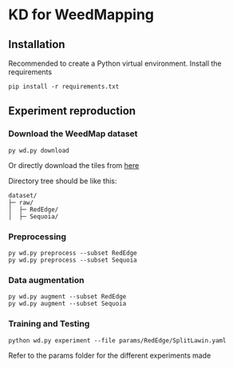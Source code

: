 # KD for WeedMapping

## Installation
Recommended to create a Python virtual environment. Install the requirements

    pip install -r requirements.txt

## Experiment reproduction

### Download the WeedMap dataset
    py wd.py download

Or directly download the tiles from [here](https://projects.asl.ethz.ch/datasets/doku.php?id=weedmap:remotesensing2018weedmap)

Directory tree should be like this:


    dataset/
    ├─ raw/
    │  ├─ RedEdge/
    │  ├─ Sequoia/


### Preprocessing

    py wd.py preprocess --subset RedEdge
    py wd.py preprocess --subset Sequoia

### Data augmentation

    py wd.py augment --subset RedEdge
    py wd.py augment --subset Sequoia

### Training and Testing

    python wd.py experiment --file params/RedEdge/SplitLawin.yaml

Refer to the params folder for the different experiments made
